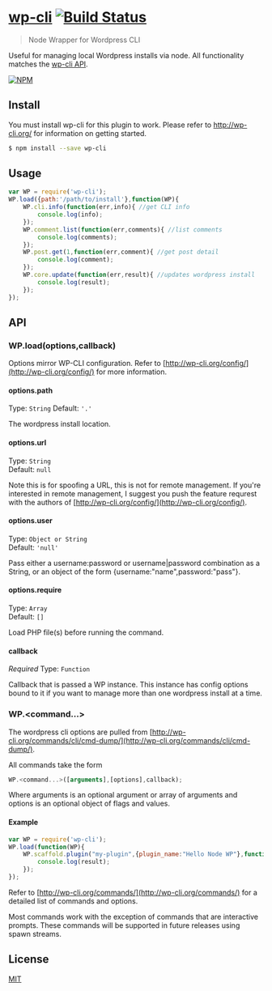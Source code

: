 # [wp-cli](http://wp-cli.org/) [![Build Status](https://travis-ci.org/gtg092x/.svg?branch=master)](https://travis-ci.org/gtg092x/gulp-sftp)

> Node Wrapper for Wordpress CLI

Useful for managing local Wordpress installs via node. All functionality matches the [wp-cli API](http://wp-cli.org/commands/).  

[![NPM](https://nodei.co/npm/wp-cli.png?downloads=true&stars=true)](https://nodei.co/npm/wp-cli/)

## Install

You must install wp-cli for this plugin to work. Please refer to http://wp-cli.org/ for information on getting started. 

```bash
$ npm install --save wp-cli
```


## Usage

```js
var WP = require('wp-cli');
WP.load({path:'/path/to/install'},function(WP){	
	WP.cli.info(function(err,info){ //get CLI info
		console.log(info);
	});		
	WP.comment.list(function(err,comments){ //list comments
		console.log(comments);
	});	
	WP.post.get(1,function(err,comment){ //get post detail
		console.log(comment);
	});	
	WP.core.update(function(err,result){ //updates wordpress install
		console.log(result);
	});	
});
```


## API

### WP.load(options,callback)

Options mirror WP-CLI configuration. Refer to [http://wp-cli.org/config/](http://wp-cli.org/config/) for more information.

#### options.path
  
Type: `String`
Default: `'.'`

The wordpress install location.

#### options.url

Type: `String`  
Default: `null`

Note this is for spoofing a URL, this is not for remote management. If you're interested in remote management, I suggest you push the feature requrest with the authors of [http://wp-cli.org/config/](http://wp-cli.org/config/).

#### options.user

Type: `Object or String`  
Default: `'null'`

Pass either a username:password or username|password combination as a String, or an object of the form {username:"name",password:"pass"}. 

#### options.require

Type: `Array`  
Default: `[]`

Load PHP file(s) before running the command.  


#### callback

*Required*
Type: `Function`

Callback that is passed a WP instance. This instance has config options bound to it if you want to manage more than one wordpress install at a time.  


### WP.<command...>

The wordpress cli options are pulled from [http://wp-cli.org/commands/cli/cmd-dump/](http://wp-cli.org/commands/cli/cmd-dump/). 

All commands take the form 

```js
WP.<command...>([arguments],[options],callback);
```

Where arguments is an optional argument or array of arguments and options is an optional object of flags and values.

#### Example

```js
var WP = require('wp-cli');
WP.load(function(WP){	
	WP.scaffold.plugin("my-plugin",{plugin_name:"Hello Node WP"},function(err,result){ // creates a new plugin
		console.log(result);
	});	
});
```

Refer to [http://wp-cli.org/commands/](http://wp-cli.org/commands/) for a detailed list of commands and options.

Most commands work with the exception of commands that are interactive prompts. These commands will be supported in future releases using spawn streams.

## License

[MIT](http://opensource.org/licenses/MIT)